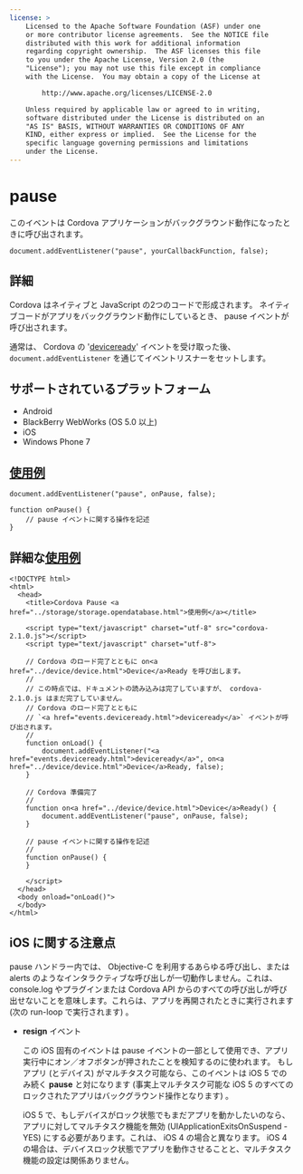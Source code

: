 ```yaml
---
license: >
    Licensed to the Apache Software Foundation (ASF) under one
    or more contributor license agreements.  See the NOTICE file
    distributed with this work for additional information
    regarding copyright ownership.  The ASF licenses this file
    to you under the Apache License, Version 2.0 (the
    "License"); you may not use this file except in compliance
    with the License.  You may obtain a copy of the License at

        http://www.apache.org/licenses/LICENSE-2.0

    Unless required by applicable law or agreed to in writing,
    software distributed under the License is distributed on an
    "AS IS" BASIS, WITHOUT WARRANTIES OR CONDITIONS OF ANY
    KIND, either express or implied.  See the License for the
    specific language governing permissions and limitations
    under the License.
---
```


pause
===========

このイベントは Cordova アプリケーションがバックグラウンド動作になったときに呼び出されます。

    document.addEventListener("pause", yourCallbackFunction, false);

詳細
-------

Cordova はネイティブと JavaScript の2つのコードで形成されます。 ネイティブコードがアプリをバックグラウンド動作にしているとき、 pause イベントが呼び出されます。

通常は、 Cordova の '<a href="events.deviceready.html">deviceready</a>' イベントを受け取った後、 `document.addEventListener` を通じてイベントリスナーをセットします。

サポートされているプラットフォーム
-------------------

- Android
- BlackBerry WebWorks (OS 5.0 以上)
- iOS
- Windows Phone 7

<a href="../storage/storage.opendatabase.html">使用例</a>
-------------

    document.addEventListener("pause", onPause, false);

    function onPause() {
        // pause イベントに関する操作を記述
    }

詳細な<a href="../storage/storage.opendatabase.html">使用例</a>
------------

    <!DOCTYPE html>
    <html>
      <head>
        <title>Cordova Pause <a href="../storage/storage.opendatabase.html">使用例</a></title>

        <script type="text/javascript" charset="utf-8" src="cordova-2.1.0.js"></script>
        <script type="text/javascript" charset="utf-8">

        // Cordova のロード完了とともに on<a href="../device/device.html">Device</a>Ready を呼び出します。
        //
        // この時点では、ドキュメントの読み込みは完了していますが、 cordova-2.1.0.js はまだ完了していません。
        // Cordova のロード完了とともに
        // `<a href="events.deviceready.html">deviceready</a>` イベントが呼び出されます。
        //
        function onLoad() {
            document.addEventListener("<a href="events.deviceready.html">deviceready</a>", on<a href="../device/device.html">Device</a>Ready, false);
        }

        // Cordova 準備完了
        //
        function on<a href="../device/device.html">Device</a>Ready() {
            document.addEventListener("pause", onPause, false);
        }

        // pause イベントに関する操作を記述
        //
        function onPause() {
        }

        </script>
      </head>
      <body onload="onLoad()">
      </body>
    </html>

iOS に関する注意点
--------------------------
pause ハンドラー内では、 Objective-C を利用するあらゆる呼び出し、または alerts のようなインタラクティブな呼び出しが一切動作しません。これは、 console.log やプラグインまたは Cordova API からのすべての呼び出しが呼び出せないことを意味します。これらは、アプリを再開されたときに実行されます (次の run-loop で実行されます) 。

- __resign__ イベント

    この iOS 固有のイベントは pause イベントの一部として使用でき、アプリ実行中にオン／オフボタンが押されたことを検知するのに使われます。 もしアプリ (とデバイス) がマルチタスク可能なら、このイベントは iOS 5 でのみ続く **pause** と対になります (事実上マルチタスク可能な iOS 5 のすべてのロックされたアプリはバックグラウンド操作となります) 。

    iOS 5 で、もしデバイスがロック状態でもまだアプリを動かしたいのなら、アプリに対してマルチタスク機能を無効 (UIApplicationExitsOnSuspend - YES) にする必要があります。これは、 iOS 4 の場合と異なります。 iOS 4 の場合は、デバイスロック状態でアプリを動作させることと、マルチタスク機能の設定は関係ありません。
